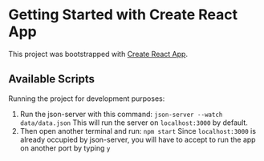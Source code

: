 # Getting Started with Create React App

This project was bootstrapped with [Create React App](https://github.com/facebook/create-react-app).

## Available Scripts

Running the project for development purposes:
1. Run the json-server with this command:
`json-server --watch data/data.json`
  This will run the server on `localhost:3000` by default.
2. Then open another terminal and run:
`npm start`
  Since `localhost:3000` is already occupied by json-server, you will have to accept to run the app on another port by typing `y`